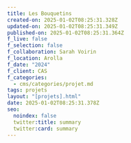 ```yaml
---
title: Les Bouquetins
created-on: 2025-01-02T08:25:31.328Z
updated-on: 2025-01-02T08:25:31.349Z
published-on: 2025-01-02T08:25:31.364Z
f_live: false
f_selection: false
f_collaboration: Sarah Voirin
f_location: Arolla
f_date: "2024"
f_client: CAS
f_categories:
  - cms/categories/projet.md
tags: projets
layout: "[projets].html"
date: 2025-01-02T08:25:31.378Z
seo:
  noindex: false
  twitter:title: summary
  twitter:card: summary
---
```


